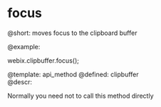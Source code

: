 focus
=============


@short: moves focus to the clipboard buffer
	

@example:

webix.clipbuffer.focus();

@template:	api_method
@defined:	clipbuffer	
@descr:

Normally you need not to call this method directly
